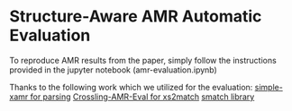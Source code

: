 # Structure-Aware AMR Automatic Evaluation

To reproduce AMR results from the paper, simply follow the instructions provided in the jupyter notebook (amr-evaluation.ipynb)


Thanks to the following work which we utilized for the evaluation:
[simple-xamr for parsing](https://github.com/Heidelberg-NLP/simple-xamr)
[Crossling-AMR-Eval for xs2match](https://github.com/shirawein/Crossling-AMR-Eval)
[smatch library](https://github.com/snowblink14/smatch)